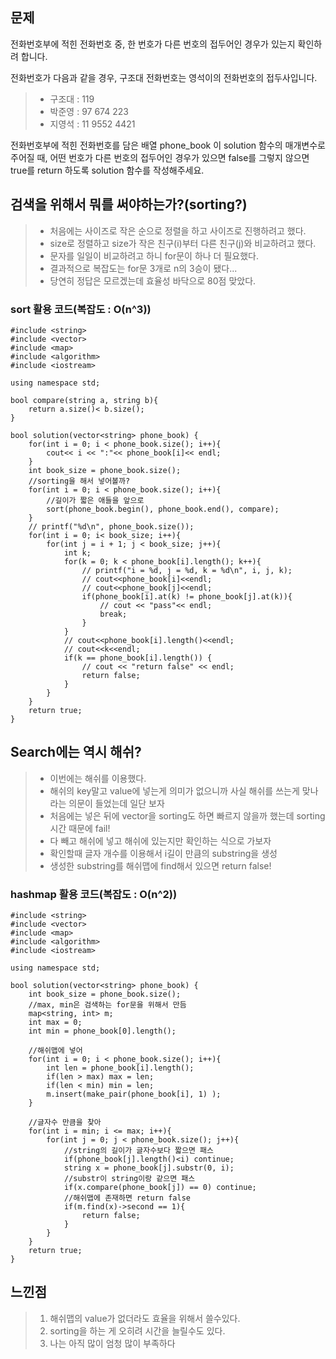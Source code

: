 ## 문제

전화번호부에 적힌 전화번호 중, 한 번호가 다른 번호의 접두어인 경우가 있는지 확인하려 합니다.

전화번호가 다음과 같을 경우, 구조대 전화번호는 영석이의 전화번호의 접두사입니다.

>* 구조대 : 119
>* 박준영 : 97 674 223
>* 지영석 : 11 9552 4421

전화번호부에 적힌 전화번호를 담은 배열 phone_book 이 solution 함수의 매개변수로 주어질 때, 어떤 번호가 다른 번호의 접두어인 경우가 있으면 false를 그렇지 않으면 true를 return 하도록 solution 함수를 작성해주세요.



## 검색을 위해서 뭐를 써야하는가?(sorting?)

>* 처음에는 사이즈로 작은 순으로 정렬을 하고 사이즈로 진행하려고 했다.
>* size로 정렬하고 size가 작은 친구(i)부터 다른 친구(j)와 비교하려고 했다.
>* 문자를 일일이 비교하려고 하니 for문이 하나 더 필요했다.
>* 결과적으로 복잡도는 for문 3개로 n의 3승이 됐다...
>* 당연히 정답은 모르겠는데 효율성 바닥으로 80점 맞았다.

### sort 활용 코드(복잡도 : O(n^3))

    #include <string>
    #include <vector>
    #include <map>
    #include <algorithm>
    #include <iostream>

    using namespace std;

    bool compare(string a, string b){
        return a.size()< b.size();
    }

    bool solution(vector<string> phone_book) {
        for(int i = 0; i < phone_book.size(); i++){
            cout<< i << ":"<< phone_book[i]<< endl;
        }
        int book_size = phone_book.size();
        //sorting을 해서 넣어볼까?
        for(int i = 0; i < phone_book.size(); i++){
            //길이가 짧은 애들을 앞으로
            sort(phone_book.begin(), phone_book.end(), compare);
        }
        // printf("%d\n", phone_book.size());
        for(int i = 0; i< book_size; i++){
            for(int j = i + 1; j < book_size; j++){
                int k;
                for(k = 0; k < phone_book[i].length(); k++){
                    // printf("i = %d, j = %d, k = %d\n", i, j, k);
                    // cout<<phone_book[i]<<endl;
                    // cout<<phone_book[j]<<endl;
                    if(phone_book[i].at(k) != phone_book[j].at(k)){
                        // cout << "pass"<< endl;
                        break;
                    }
                }
                // cout<<phone_book[i].length()<<endl;
                // cout<<k<<endl;
                if(k == phone_book[i].length()) {
                    // cout << "return false" << endl;
                    return false;
                }
            }
        }
        return true;
    }

## Search에는 역시 해쉬?

>* 이번에는 해쉬를 이용했다.
>* 해쉬의 key말고 value에 넣는게 의미가 없으니까 사실 해쉬를 쓰는게 맞나 라는 의문이 들었는데 일단 보자
>* 처음에는 넣은 뒤에 vector을 sorting도 하면 빠르지 않을까 했는데 sorting 시간 때문에 fail!
>* 다 빼고 해쉬에 넣고 해쉬에 있는지만 확인하는 식으로 가보자
>* 확인할때 글자 개수를 이용해서 i길이 만큼의 substring을 생성
>* 생성한 substring를 해쉬맵에 find해서 있으면 return false!

### hashmap 활용 코드(복잡도 : O(n^2))

    #include <string>
    #include <vector>
    #include <map>
    #include <algorithm>
    #include <iostream>

    using namespace std;

    bool solution(vector<string> phone_book) {
        int book_size = phone_book.size();
        //max, min은 검색하는 for문을 위해서 만듬
        map<string, int> m;
        int max = 0;
        int min = phone_book[0].length();

        //해쉬맵에 넣어
        for(int i = 0; i < phone_book.size(); i++){
            int len = phone_book[i].length();
            if(len > max) max = len;
            if(len < min) min = len;
            m.insert(make_pair(phone_book[i], 1) );
        }

        //글자수 만큼을 찾아
        for(int i = min; i <= max; i++){
            for(int j = 0; j < phone_book.size(); j++){
                //string의 길이가 글자수보다 짧으면 패스
                if(phone_book[j].length()<i) continue;
                string x = phone_book[j].substr(0, i);
                //substr이 string이랑 같으면 패스
                if(x.compare(phone_book[j]) == 0) continue;
                //해쉬맵에 존재하면 return false
                if(m.find(x)->second == 1){
                    return false;
                }
            }
        }
        return true;
    }

## 느낀점

>1. 해쉬맵의 value가 없더라도 효율을 위해서 쓸수있다.
>2. sorting을 하는 게 오히려 시간을 늘릴수도 있다.
>3. 나는 아직 많이 엄청 많이 부족하다
